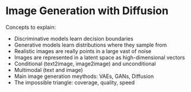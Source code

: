 # Image Generation with Diffusion

<!--
# Log in/out to Docker Hub
docker logout
docker login

# Pull the official image (first time)
docker pull excalidraw/excalidraw

# Start app
docker run --rm -dit --name excalidraw -p 5000:80 excalidraw/excalidraw:latest
# Open browser at http://localhost:5000

# Stop
docker stop excalidraw
docker rm excalidraw
docker ps

-->

Concepts to explain:

- Discriminative models learn decision boundaries
- Generative models learn distributions where they sample from
- Realistic images are really points in a large vast of noise
- Images are represented in a latent space as high-dimensional vectors
- Conditional (text2image, image2image) and unconditional
- Multimodal (text and image)
- Main image generation meythods: VAEs, GANs, Diffusion
- The impossible triangle: coverage, quality, speed

